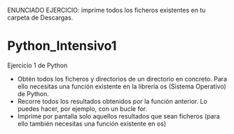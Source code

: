 ENUNCIADO EJERCICIO: imprime todos los ficheros existentes en tu carpeta de Descargas.

# Python_Intensivo1
Ejercicio 1 de Python


- Obtén todos los ficheros y directorios de un directorio en concreto. Para ello necesitas una función existente en la librería os (Sistema Operativo) de Python.
- Recorre todos los resultados obtenidos por la función anterior. Lo puedes hacer, por ejemplo, con un bucle for.
- Imprime por pantalla solo aquellos resultados que sean ficheros (para ello también necesitas una función existente en os)
